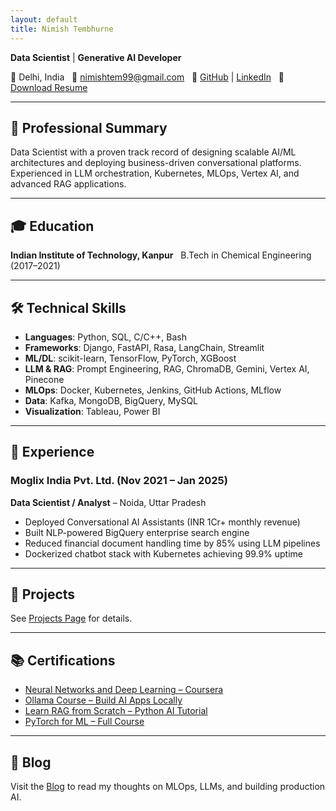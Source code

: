 ```yaml
---
layout: default
title: Nimish Tembhurne
---
```


**Data Scientist** | **Generative AI Developer**

📍 Delhi, India  
📧 [nimishtem99@gmail.com](mailto:nimishtem99@gmail.com)  
🔗 [GitHub](https://github.com/nimish-tembhurne) | [LinkedIn](https://linkedin.com/in/nimish-tembhurne)  
📄 [Download Resume](assets/resume.pdf)

---

## 🧠 Professional Summary

Data Scientist with a proven track record of designing scalable AI/ML architectures and deploying business-driven conversational platforms. Experienced in LLM orchestration, Kubernetes, MLOps, Vertex AI, and advanced RAG applications.

---

## 🎓 Education

**Indian Institute of Technology, Kanpur**  
B.Tech in Chemical Engineering (2017–2021)

---

## 🛠️ Technical Skills

- **Languages**: Python, SQL, C/C++, Bash
- **Frameworks**: Django, FastAPI, Rasa, LangChain, Streamlit
- **ML/DL**: scikit-learn, TensorFlow, PyTorch, XGBoost
- **LLM & RAG**: Prompt Engineering, RAG, ChromaDB, Gemini, Vertex AI, Pinecone
- **MLOps**: Docker, Kubernetes, Jenkins, GitHub Actions, MLflow
- **Data**: Kafka, MongoDB, BigQuery, MySQL
- **Visualization**: Tableau, Power BI

---

## 💼 Experience

### **Moglix India Pvt. Ltd.** (Nov 2021 – Jan 2025)  
**Data Scientist / Analyst** – Noida, Uttar Pradesh

- Deployed Conversational AI Assistants (INR 1Cr+ monthly revenue)
- Built NLP-powered BigQuery enterprise search engine
- Reduced financial document handling time by 85% using LLM pipelines
- Dockerized chatbot stack with Kubernetes achieving 99.9% uptime

---

## 🚀 Projects

See [Projects Page](projects.md) for details.

---

## 📚 Certifications

- [Neural Networks and Deep Learning – Coursera](https://www.coursera.org/account/accomplishments/certificate/CGE4CGJRL83A)
- [Ollama Course – Build AI Apps Locally](https://www.youtube.com/watch?v=GWB9ApTPTv4)
- [Learn RAG from Scratch – Python AI Tutorial](https://www.youtube.com/watch?v=sVcwVQRHIc8)
- [PyTorch for ML – Full Course](https://www.youtube.com/watch?v=V_xro1bcAuA)

---

## 📝 Blog

Visit the [Blog](blog.md) to read my thoughts on MLOps, LLMs, and building production AI.